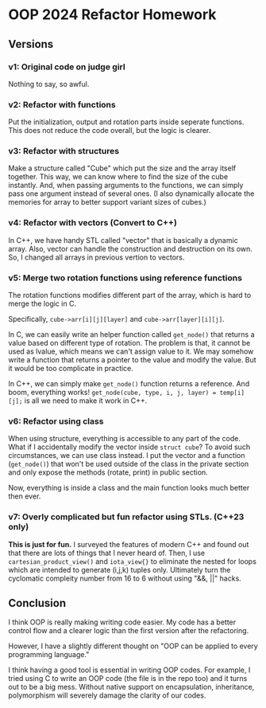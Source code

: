 # OOP 2024 Refactor Homework

## Versions
### v1: Original code on judge girl
Nothing to say, so awful.

### v2: Refactor with functions
Put the initialization, output and rotation parts inside seperate functions. This does not reduce the code overall, but the logic is clearer.

### v3: Refactor with structures
Make a structure called "Cube" which put the size and the array itself together. This way, we can know where to find the size of the cube instantly. And, when passing arguments to the functions, we can simply pass one argument instead of several ones. (I also dynamically allocate the memories for array to better support variant sizes of cubes.)

### v4: Refactor with vectors (Convert to C++)
In C++, we have handy STL called "vector" that is basically a dynamic array. Also, vector can handle the construction and destruction on its own. So, I changed all arrays in previous vertion to vectors.

### v5: Merge two rotation functions using reference functions
The rotation functions modifies different part of the array, which is hard to merge the logic in C.

Specifically, `cube->arr[i][j][layer]` and `cube->arr[layer][i][j]`.

In C, we can easily write an helper function called `get_node()` that returns a value based on different type of rotation. The problem is that, it cannot be used as lvalue, which means we can't assign value to it. We may somehow write a function that returns a pointer to the value and modify the value. But it would be too complicate in practice.

In C++, we can simply make `get_node()` function returns a reference. And boom, everything works! `get_node(cube, type, i, j, layer) = temp[i][j];` is all we need to make it work in C++.

### v6: Refactor using class
When using structure, everything is accessible to any part of the code. What if I accidentally modify the vector inside `struct cube`? To avoid such circumstances, we can use class instead. I put the vector and a function (`get_node()`) that won't be used outside of the class in the private section and only expose the methods (rotate, print) in public section.

Now, everything is inside a class and the main function looks much better then ever.

### v7: Overly complicated but fun refactor using STLs. (C++23 only)

**This is just for fun.** I surveyed the features of modern C++ and found out that there are lots of things that I never heard of. Then, I use `cartesian_product_view()` and `iota_view{}` to eliminate the nested for loops which are intended to generate (i,j,k) tuples only. Ultimately turn the cyclomatic compleity number from 16 to 6 without using "&&, ||" hacks.

## Conclusion
I think OOP is really making writing code easier. My code has a better control flow and a clearer logic than the first version after the refactoring. 

However, I have a slightly different thought on "OOP can be applied to every programming language." 

I think having a good tool is essential in writing OOP codes. For example, I tried using C to write an OOP code (the file is in the repo too) and it turns out to be a big mess. Without native support on encapsulation, inheritance, polymorphism will severely damage the clarity of our codes.
